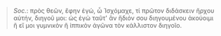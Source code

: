 

>  *Soc.*: πρὸς θεῶν, ἔφην ἐγώ, ὦ Ἰσχόμαχε, τί πρῶτον διδάσκειν ἤρχου αὐτήν, διηγοῦ μοι: ὡς ἐγὼ ταῦτ' ἂν ἥδιόν σου διηγουμένου ἀκούοιμι ἢ εἴ μοι γυμνικὸν ἢ ἱππικὸν ἀγῶνα τὸν κάλλιστον διηγοῖο.